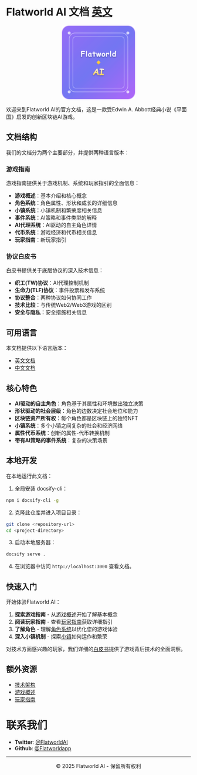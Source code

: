 # Flatworld AI 文档 [英文](README.md)

<p align="center">
  <img src="logo-xl.png" alt="Flatworld AI 标志" width="200">
</p>

欢迎来到Flatworld AI的官方文档，这是一款受Edwin A. Abbott经典小说《平面国》启发的创新区块链AI游戏。

## 文档结构

我们的文档分为两个主要部分，并提供两种语言版本：

### 游戏指南
游戏指南提供关于游戏机制、系统和玩家指引的全面信息：

- **游戏概述**：基本介绍和核心概念
- **角色系统**：角色属性、形状和成长的详细信息
- **小镇系统**：小镇机制和繁荣度相关信息
- **事件系统**：AI策略和事件类型的解释
- **AI代理系统**：AI驱动的自主角色详情
- **代币系统**：游戏经济和代币相关信息
- **玩家指南**：新玩家指引

### 协议白皮书
白皮书提供关于底层协议的深入技术信息：

- **织工(TW)协议**：AI代理控制机制
- **生命力(TLF)协议**：事件投票和发布系统
- **协议整合**：两种协议如何协同工作
- **技术比较**：与传统Web2/Web3游戏的区别
- **安全与隐私**：安全措施相关信息

## 可用语言

本文档提供以下语言版本：

- [英文文档](/en/Guide/README.md)
- [中文文档](/zh-cn/Guide/README.md)

## 核心特色

- **AI驱动的自主角色**：角色基于其属性和环境做出独立决策
- **形状驱动的社会层级**：角色的边数决定社会地位和能力
- **区块链资产所有权**：每个角色都是区块链上的独特NFT
- **小镇系统**：多个小镇之间复杂的社会和经济网络
- **属性代币系统**：创新的属性-代币转换机制
- **带有AI策略的事件系统**：复杂的决策场景

## 本地开发

在本地运行此文档：

1. 全局安装 docsify-cli：
```bash
npm i docsify-cli -g
```

2. 克隆此仓库并进入项目目录：
```bash
git clone <repository-url>
cd <project-directory>
```

3. 启动本地服务器：
```bash
docsify serve .
```

4. 在浏览器中访问 `http://localhost:3000` 查看文档。

## 快速入门

开始体验Flatworld AI：

1. **探索游戏指南** - 从[游戏概述](/zh-cn/Guide/GameOverview.md)开始了解基本概念
2. **阅读玩家指南** - 查看[玩家指南](/zh-cn/Guide/PlayerGuide.md)获取详细指引
3. **了解角色** - 理解[角色系统](/zh-cn/Guide/CharacterSystem.md)以优化您的游戏体验
4. **深入小镇机制** - 探索[小镇](/zh-cn/Guide/TownSystem.md)如何运作和繁荣

对技术方面感兴趣的玩家，我们详细的[白皮书](/zh-cn/whitepaper/0-description.md)提供了游戏背后技术的全面洞察。

## 额外资源

- [技术架构](/zh-cn/Guide/TechnicalArchitecture.md)
- [游戏概述](/zh-cn/Guide/GameOverview.md)
- [玩家指南](/zh-cn/Guide/PlayerGuide.md)

# 联系我们

- **Twitter**: [@FlatworldAI](https://x.com/FlatworldAI)
- **Github**: [@Flatworldapp](https://github.com/Flatworldapp)

---

<p align="center">
  © 2025 Flatworld AI - 保留所有权利
</p>
